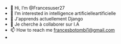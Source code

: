 - 👋 Hi, I’m @Francesuser27
- 👀 I’m interested in intelligence artificielleartificielle 
- 🌱 J'apprends actuellement Django 
- 💞️ Je cherche à collaborer sur I.A
- 📫 How to reach me francesbotombi1@gmail.com
- 

<!---
Francesuser27/Francesuser27 is a ✨ special ✨ repository because its `README.md` (this file) appears on your GitHub profile.
You can click the Preview link to take a look at your changes.
--->
